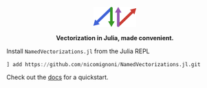 <div align="center">

<picture>
  <source media="(prefers-color-scheme: light)" srcset="docs/build/assets/logo.svg">
  <img alt="envy logo" src="docs/build/assets/logo.svg" width="20%" height="20%">
</picture>

**Vectorization in Julia, made convenient.**

</div>

Install `NamedVectorizations.jl` from the Julia REPL
```julia
] add https://github.com/nicomignoni/NamedVectorizations.jl.git
```

Check out the [docs](https://nicomignoni.github.io/NamedVectorizations.jl/dev/) for a quickstart. 
